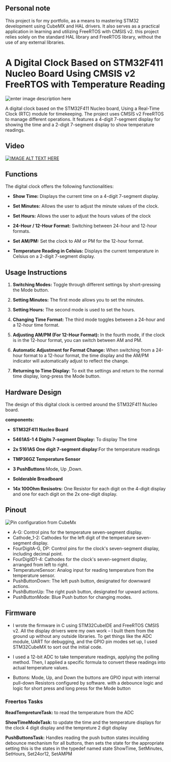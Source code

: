 ## Personal note

This project is for my portfolio, as a means to mastering STM32 development using CubeMX and HAL drivers. It also serves as a practical application in learning and utilizing FreeRTOS with CMSIS v2. this project relies solely on the standard HAL library and FreeRTOS library, without the use of any external libraries.

  

# A Digital Clock Based on STM32F411 Nucleo Board Using CMSIS v2 FreeRTOS with Temperature Reading

  ![enter image description here](https://github.com/bbas121/STM32_FreeRtos_DigitalClock/blob/main/Images/Image.jpg?raw=true)
  
  
A digital clock based on the  STM32F411 Nucleo board, Using a Real-Time Clock (RTC) module for timekeeping. The project uses CMSIS v2 FreeRTOS to manage different operations. It features a 4-digit 7-segment display for showing the time and a 2-digit 7-segment display to show temperature readings.
## Video
[![IMAGE ALT TEXT HERE](https://github.com/bbas121/STM32_FreeRtos_DigitalClock/blob/main/Images/YoutubeThimbnail.jpg?raw=true)](https://youtu.be/R6nLmzWAl1w)


  

## Functions

  

The digital clock offers the following functionalities:

  

-  **Show Time:** Displays the current time on a 4-digit 7-segment display.

-  **Set Minutes:** Allows the user to adjust the minute values of the clock.

-  **Set Hours:** Allows the user to adjust the hours values of the clock

-  **24-Hour / 12-Hour Format:** Switching between 24-hour and 12-hour formats.

-  **Set AM/PM:** Set the clock to AM or PM for the 12-hour format.

-  **Temperature Reading in Celsius:** Displays the current temperature in Celsius on a 2-digit 7-segment display.


## Usage Instructions

1.  **Switching Modes:** Toggle through different settings by short-pressing the Mode button.
2.  **Setting Minutes:** The first mode allows you to set the minutes.
3.  **Setting Hours:** The second mode is used to set the hours.

4.  **Changing Time Format:** The third mode toggles between a 24-hour and a 12-hour time format.
    
5.  **Adjusting AM/PM (For 12-Hour Format):** In the fourth mode, if the clock is in the 12-hour format, you can switch between AM and PM.
    
6.  **Automatic Adjustment for Format Change:** When switching from a 24-hour format to a 12-hour format, the time display and the AM/PM indicator will automatically adjust to reflect the change.
    
7.  **Returning to Time Display:** To exit the settings and return to the normal time display, long-press the Mode button.


  

## Hardware Design

  

The design of this digital clock is centred around the STM32F411 Nucleo board.

**components:**

  

-  **STM32F411 Nucleo Board**

-  **5461AS-1 4 Digits 7-segment Display:** To display The time

-  **2x 5161AS One digit 7-segment display**:For the temperature readings

-  **TMP36GZ Temperature Sensor**

-  **3 PushButtons**:Mode, Up ,Down.

-  **Solderable Breadboard**

-  **14x 100Ohm Resisotrs:** One Resistor for each digit on the 4-digit display and one for each digit on the 2x one-digit display.

## Pinout
![Pin configuration from CubeMx](https://github.com/bbas121/STM32_FreeRtos_DigitalClock/blob/main/Images/CubeMxPinout.jpg?raw=true)
-   A-G: Control pins for the temperature seven-segment display.
-   Cathode_1-2: Cathodes for the left digit of the temperature seven-segment display.
-   FourDigitA-G, DP: Control pins for the clock's seven-segment display, including decimal point.
-   FourDigitD1-4: Cathodes for the clock's seven-segment display, arranged from left to right.
-   TemperatureSensor: Analog input for reading temperature from the temperature sensor.
-   PushButtonDown: The left push button, designated for downward actions.
-   PushButtonUp: The right push button, designated for upward actions.
-   PushButtonMode: Blue Push button for changing modes.
  
   

## Firmware

 

- I wrote the firmware in C using STM32CubeIDE and  FreeRTOS CMSIS v2.
  All the display drivers were my own work – I built them from the ground up without any outside libraries. To get things like the ADC module, UART for debugging, and the GPIO pin modes set up, I used STM32CubeMX to sort out the initial code.

- I used a 12-bit ADC to take temperature readings, applying the polling method. Then, I applied a specific formula to convert these readings into actual temperature values.

- Buttons: Mode, Up, and Down the buttons are GPIO input with internal pull-down Resistors configured by software. with a debounce logic and logic for short press and long press for the Mode button

  

### Freertos Tasks

**ReadTempretureTask:** to read the temperature from the ADC

**ShowTimeModeTask:** to update the time and the temperature displays for the clock 4 digit display and the tempreture 2 digit display

**PushButtonsTask:** Handles reading the push button  states inculding debounce mechanism for all buttons, then sets the state for the appropriate setting 
this is the states in the typedef named state
ShowTime,
SetMinutes,
SetHours,
Set24or12,
SetAMPM



